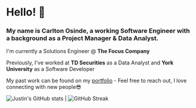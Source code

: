 # Hello! 👋

### My name is Carlton Osinde, a working Software Engineer with a background as a Project Manager & Data Analyst. 
I'm currently a Solutions Engineer @ **The Focus Company**

Previously, I've worked at **TD Securities** as a Data Analyst and **York University** as a Software Developer

My past work can be found on my [portfolio](https://carltonosinde.ca/) - Feel free to reach out, I love connecting with new people😎


![Justin's GitHub stats](https://github-readme-stats.vercel.app/api?username=carltonosinde&count_private=true&theme=onedark)      |  ![GitHub Streak](https://github-readme-streak-stats.herokuapp.com/?user=carltonosinde&theme=dark)
